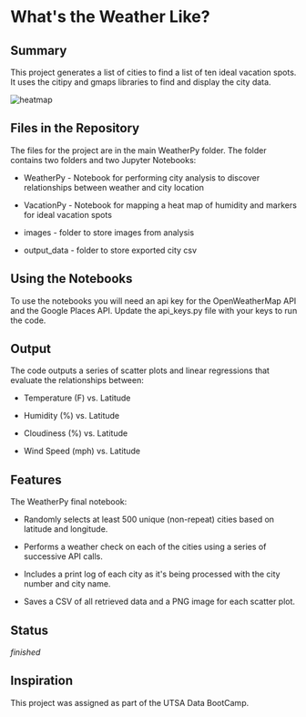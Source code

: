 # What's the Weather Like?
## Summary
This project generates a list of cities to find a list of ten ideal vacation spots. It uses the citipy and gmaps libraries to find and display the city data.

![heatmap](images/heatmap.png)

## Files in the Repository
The files for the project are in the main WeatherPy folder. The folder contains two folders and two Jupyter Notebooks: 

* WeatherPy - Notebook for performing city analysis to discover relationships between weather and city location

* VacationPy - Notebook for mapping a heat map of humidity and markers for ideal vacation spots

* images - folder to store images from analysis

* output_data - folder to store exported city csv

## Using the Notebooks
To use the notebooks you will need an api key for the OpenWeatherMap API and the Google Places API. Update the api_keys.py file with your keys to run the code.

## Output
The code outputs a series of scatter plots and linear regressions that evaluate the relationships between: 

* Temperature (F) vs. Latitude

* Humidity (%) vs. Latitude

* Cloudiness (%) vs. Latitude

* Wind Speed (mph) vs. Latitude

## Features
The WeatherPy final notebook: 

* Randomly selects at least 500 unique (non-repeat) cities based on latitude and longitude.

* Performs a weather check on each of the cities using a series of successive API calls.

* Includes a print log of each city as it's being processed with the city number and city name.

* Saves a CSV of all retrieved data and a PNG image for each scatter plot.

## Status
_finished_

## Inspiration
This project was assigned as part of the UTSA Data BootCamp.
